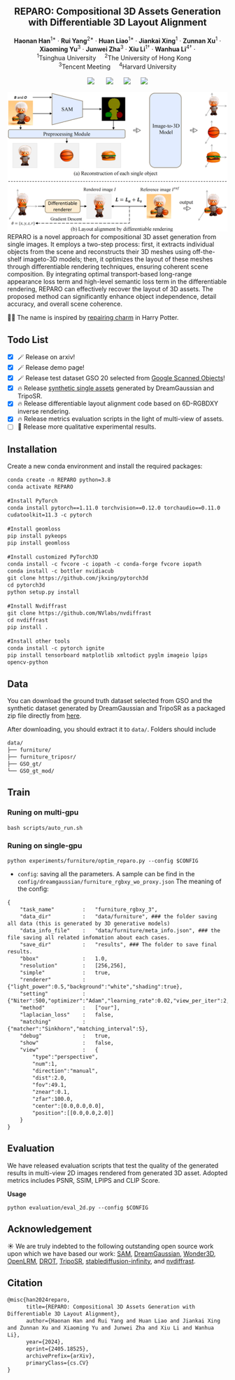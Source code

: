 <p align="center">

  <h2 align="center">REPARO: Compositional 3D Assets Generation with Differentiable 3D Layout Alignment </h2>
  <p align="center">
    <strong>Haonan Han</strong></a><sup>1*</sup>
    · 
    <strong>Rui Yang</strong></a><sup>2*</sup>
    · 
    <strong>Huan Liao</strong></a><sup>1*</sup>
    ·
    <strong>Jiankai Xing</strong></a><sup>1</sup>
    ·
    <strong>Zunnan Xu</strong></a><sup>1</sup>
    ·
    <br>
    <strong>Xiaoming Yu</strong></a><sup>3</sup>
    ·
    <strong>Junwei Zha</strong></a><sup>3</sup>
    ·
    <strong>Xiu Li</strong></a><sup>1†</sup>
    ·
    <strong>Wanhua Li</strong></a><sup>4†</sup>
    ·
    <br>
    <sup>1</sup>Tsinghua University  &nbsp;&nbsp;&nbsp; <sup>2</sup>The University of Hong Kong &nbsp;&nbsp;&nbsp;
    <br>
    <sup>3</sup>Tencent Meeting &nbsp;&nbsp;&nbsp; <sup>4</sup>Harvard University
    <br>
    </br>
        <a href="https://arxiv.org/pdf/2405.18525"><img src="https://img.shields.io/badge/ArXiv-2405.18525-brightgreen"></a> &nbsp; &nbsp;  &nbsp;
<a href="https://reparo2024.github.io/"><img src="https://img.shields.io/badge/Demo-REPARO-purple"></a>&nbsp; &nbsp;  &nbsp;
<a href="https://cloud.tsinghua.edu.cn/f/f26dbb5ba50d4e12b5d9/?dl=1"><img src="https://img.shields.io/badge/Dataset-GSO_20-blue"></a>&nbsp; &nbsp;  &nbsp;
<a href="https://cloud.tsinghua.edu.cn/f/75385ce44766451fba89/?dl=1"><img src="https://img.shields.io/badge/Dataset-Synthetic-orange"></a>
    </br> 

![Example Image](assets/pipeline.jpg)
    </br>
    REPARO is a novel approach for compositional 3D asset generation from
    single images. It employs a two-step process: first, it extracts individual
    objects from the scene and reconstructs their 3D meshes using off-the-shelf imageto-3D models; then, it optimizes the layout of these meshes through differentiable
    rendering techniques, ensuring coherent scene composition. By integrating optimal
    transport-based long-range appearance loss term and high-level semantic loss term
    in the differentiable rendering, REPARO can effectively recover the layout of 3D
    assets. The proposed method can significantly enhance object independence, detail
    accuracy, and overall scene coherence.
  </p>
    </p>
<!-- <div align="center"> -->

🧙‍♀️ The name is inspired by [repairing charm](https://harrypotter.fandom.com/zh/wiki/%E4%BF%AE%E5%A4%8D%E5%92%92?variant=zh) in Harry Potter.

## Todo List
- [x] 🪄 Release on arxiv!
- [x] 🪄 Release demo page!
- [x] 🪄 Release test dataset GSO 20 selected from [Google Scanned Objects](https://app.gazebosim.org/GoogleResearch/fuel/collections/Scanned%20Objects%20by%20Google%20Research)!
- [x] 🔥 Release [synthetic single assets](https://cloud.tsinghua.edu.cn/f/75385ce44766451fba89/?dl=1) generated by DreamGaussian and TripoSR.
- [x] 🔥 Release differentiable layout alignment code based on 6D-RGBDXY inverse rendering.
- [x] 🔥 Release metrics evaluation scripts in the light of multi-view of assets.
- [ ] 🦄 Release more qualitative experimental results.

## Installation
Create a new conda environment and install the required packages:
```
conda create -n REPARO python=3.8
conda activate REPARO

#Install PyTorch
conda install pytorch==1.11.0 torchvision==0.12.0 torchaudio==0.11.0 cudatoolkit=11.3 -c pytorch

#Install geomloss 
pip install pykeops
pip install geomloss

#Install customized PyTorch3D
conda install -c fvcore -c iopath -c conda-forge fvcore iopath
conda install -c bottler nvidiacub
git clone https://github.com/jkxing/pytorch3d
cd pytorch3d
python setup.py install

#Install Nvdiffrast
git clone https://github.com/NVlabs/nvdiffrast
cd nvdiffrast
pip install .

#Install other tools
conda install -c pytorch ignite 
pip install tensorboard matplotlib xmltodict pyglm imageio lpips opencv-python
```

## Data
You can download the ground truth dataset selected from GSO and the synthetic dataset generated by DreamGaussian and TripoSR as a packaged zip file directly from [here](https://cloud.tsinghua.edu.cn/f/75385ce44766451fba89/?dl=1). 

After downloading, you should extract it to `data/`. Folders should include
```
data/
├── furniture/
├── furniture_triposr/
├── GSO_gt/
└── GSO_gt_mod/
```

## Train
### Runing on multi-gpu
```
bash scripts/auto_run.sh
```
### Runing on single-gpu
```
python experiments/furniture/optim_reparo.py --config $CONFIG
```
* `config`: saving all the parameters. A sample can be find in the `config/dreamgaussian/furniture_rgbxy_wo_proxy.json`
The meaning of the config:
```
{
    "task_name"         :   "furniture_rgbxy_3",
    "data_dir"          :   "data/furniture", ### the folder saving all data (this is generated by 3D generative models)
    "data_info_file"    :   "data/furniture/meta_info.json", ### the file saving all related infomation about each cases.
    "save_dir"          :   "results", ### The folder to save final results.
    "bbox"              :   1.0,
    "resolution"        :   [256,256],
    "simple"            :   true,
    "renderer"          :   {"light_power":0.5,"background":"white","shading":true},
    "setting"           :   {"Niter":500,"optimizer":"Adam","learning_rate":0.02,"view_per_iter":2,"decay":0.999},
    "method"            :   ["our"],
    "laplacian_loss"    :   false,
    "matching"          :   {"matcher":"Sinkhorn","matching_interval":5},
    "debug"             :   true,
    "show"              :   false,
    "view"              :   {
        "type":"perspective",
        "num":1,
        "direction":"manual", 
        "dist":2.0, 
        "fov":49.1,
        "znear":0.1,
        "zfar":100.0,
        "center":[0.0,0.0,0.0],
        "position":[[0.0,0.0,2.0]]
    }
}
```

## Evaluation
We have released evaluation scripts that test the quality of the generated results in multi-view 2D images rendered from generated 3D asset. Adopted metrics includes PSNR, SSIM, LPIPS and CLIP Score.

**Usage**
```
python evaluation/eval_2d.py --config $CONFIG
```

## Acknowledgement
☀️ We are truly indebted to the following outstanding open source work upon which we have based our work: [SAM](https://github.com/facebookresearch/segment-anything), [DreamGaussian](https://github.com/dreamgaussian/dreamgaussian), [Wonder3D](https://github.com/xxlong0/Wonder3D), [OpenLRM](https://github.com/3DTopia/OpenLRM), [DROT](https://github.com/jkxing/DROT), [TripoSR](https://github.com/VAST-AI-Research/TripoSR), [stablediffusion-infinity](https://github.com/lkwq007/stablediffusion-infinity), and [nvdiffrast](https://github.com/NVlabs/nvdiffrast).

## Citation

```
@misc{han2024reparo,
      title={REPARO: Compositional 3D Assets Generation with Differentiable 3D Layout Alignment}, 
      author={Haonan Han and Rui Yang and Huan Liao and Jiankai Xing and Zunnan Xu and Xiaoming Yu and Junwei Zha and Xiu Li and Wanhua Li},
      year={2024},
      eprint={2405.18525},
      archivePrefix={arXiv},
      primaryClass={cs.CV}
}

```

